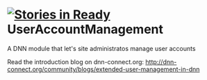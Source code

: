 [![Stories in Ready](https://badge.waffle.io/DNN-Connect/UserAccountManagement.png?label=ready&title=Ready)](https://waffle.io/DNN-Connect/UserAccountManagement)
UserAccountManagement
=====================

A DNN module that let's site administratos manage user accounts

Read the introduction blog on dnn-connect.org:
http://dnn-connect.org/community/blogs/extended-user-management-in-dnn

